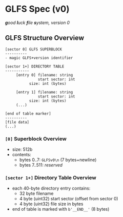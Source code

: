# GLFS Spec (v0)
***g**ood **l**uck **f**ile **s**ystem, version 0*


## GLFS Structure Overview
```
[sector 0] GLFS SUPERBLOCK
----------
- magic GLFS+version identifier

[sector 1+] DIRECTORY TABLE
-----------
     [entry 0] filename: string
               start sector: int
	       size: int (bytes)

     [entry 1] filename: string
               start sector: int
	       size: int (bytes)
     (...)
     
[end of table marker]
----------
[file data]
(...)
```

### `[0]` Superblock Overview
- size: 512b
- contents:
     - bytes 0..7: `GLFSv0\n` (7 bytes+newline)
     - bytes 7..511: _reserved_

### `[sector 1+]` Directory Table Overview
- each 40-byte directory entry contains:
     - 32 byte filename
     - 4 byte (uint32) start sector (offset from sector 0)
     - 4 byte (uint32) file size in bytes
- end of table is marked with `b'__END__'` (8 bytes) 
